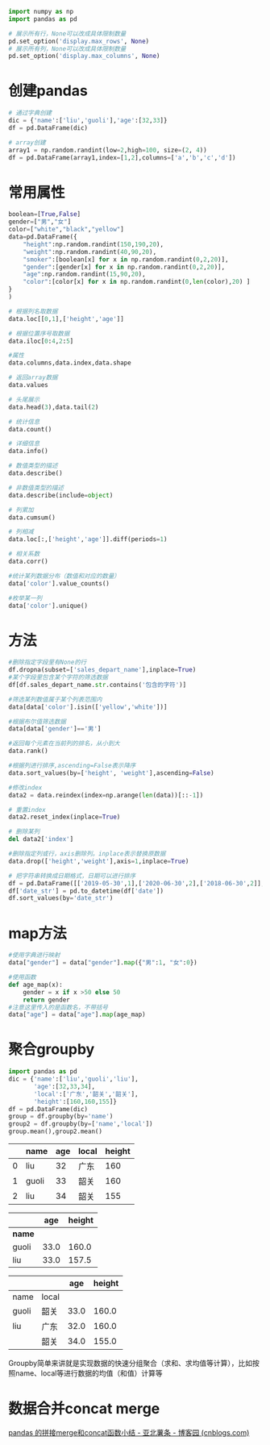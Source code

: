 ```python
import numpy as np
import pandas as pd
```


```python
# 展示所有行，None可以改成具体限制数量
pd.set_option('display.max_rows', None)
# 展示所有列，None可以改成具体限制数量
pd.set_option('display.max_columns', None) 
```

# 创建pandas


```python
# 通过字典创建
dic = {'name':['liu','guoli'],'age':[32,33]}
df = pd.DataFrame(dic)
```


```python
# array创建
array1 = np.random.randint(low=2,high=100, size=(2, 4))
df = pd.DataFrame(array1,index=[1,2],columns=['a','b','c','d'])
```

# 常用属性


```python
boolean=[True,False]
gender=["男","女"]
color=["white","black","yellow"]
data=pd.DataFrame({
    "height":np.random.randint(150,190,20),
    "weight":np.random.randint(40,90,20),
    "smoker":[boolean[x] for x in np.random.randint(0,2,20)],
    "gender":[gender[x] for x in np.random.randint(0,2,20)],
    "age":np.random.randint(15,90,20),
    "color":[color[x] for x in np.random.randint(0,len(color),20) ]
}
)
```


```python
# 根据列名取数据
data.loc[[0,1],['height','age']]
```


```python
# 根据位置序号取数据
data.iloc[0:4,2:5]
```


```python
#属性
data.columns,data.index,data.shape
```


```python
# 返回array数据
data.values
```


```python
# 头尾展示
data.head(3),data.tail(2)
```


```python
# 统计信息
data.count()
```


```python
# 详细信息
data.info()
```


```python
# 数值类型的描述
data.describe()
```


```python
# 非数值类型的描述
data.describe(include=object)
```


```python
# 列累加
data.cumsum()
```


```python
# 列相减
data.loc[:,['height','age']].diff(periods=1)
```


```python
# 相关系数
data.corr()
```


```python
#统计某列数据分布（数值和对应的数量）
data['color'].value_counts()
```


```python
#枚举某一列 
data['color'].unique() 
```

# 方法

```python
#删除指定字段里有None的行
df.dropna(subset=['sales_depart_name'],inplace=True)
#某个字段里包含某个字符的筛选数据
df[df.sales_depart_name.str.contains('包含的字符')]
```

```python
#筛选某列数值属于某个列表范围内
data[data['color'].isin(['yellow','white'])]
```

```python
#根据布尔值筛选数据
data[data['gender']=='男']
```


```python
#返回每个元素在当前列的排名，从小到大
data.rank()  
```


```python
#根据列进行排序,ascending=False表示降序
data.sort_values(by=['height', 'weight'],ascending=False) 
```


```python
#修改index
data2 = data.reindex(index=np.arange(len(data))[::-1])
```


```python
# 重置index
data2.reset_index(inplace=True)
```


```python
# 删除某列
del data2['index']  
```


```python
#删除指定列或行，axis删除列。inplace表示替换原数据      
data.drop(['height','weight'],axis=1,inplace=True) 
```

```python
# 把字符串转换成日期格式，日期可以进行排序
df = pd.DataFrame([['2019-05-30',1],['2020-06-30',2],['2018-06-30',2]],columns=['date','num'])
df['date_str'] = pd.to_datetime(df['date'])
df.sort_values(by='date_str')
```



# map方法


```python
#使用字典进行映射
data["gender"] = data["gender"].map({"男":1, "女":0})
```


```python
#使用函数
def age_map(x):
    gender = x if x >50 else 50
    return gender
#注意这里传入的是函数名，不带括号
data["age"] = data["age"].map(age_map)
```

# 聚合groupby

```python
import pandas as pd
dic = {'name':['liu','guoli','liu'],
       'age':[32,33,34],
       'local':['广东','韶关','韶关'],
       'height':[160,160,155]}
df = pd.DataFrame(dic)
group = df.groupby(by='name')
group2 = df.groupby(by=['name','local'])
group.mean(),group2.mean()
```

|      | name  | age  | local | height |
| ---- | ----- | ---- | ----- | ------ |
| 0    | liu   | 32   | 广东  | 160    |
| 1    | guoli | 33   | 韶关  | 160    |
| 2    | liu   | 34   | 韶关  | 155    |

|          | age  | height |
| -------- | ---- | ------ |
| **name** |      |        |
| guoli    | 33.0 | 160.0  |
| liu      | 33.0 | 157.5  |

|       |       | age  | height |
| ----- | ----- | ---- | ------ |
| name  | local |      |        |
| guoli | 韶关  | 33.0 | 160.0  |
| liu   | 广东  | 32.0 | 160.0  |
|       | 韶关  | 34.0 | 155.0  |

Groupby简单来讲就是实现数据的快速分组聚合（求和、求均值等计算），比如按照name、local等进行数据的均值（和值）计算等

# 数据合并concat merge

[pandas 的拼接merge和concat函数小结 - 亚北薯条 - 博客园 (cnblogs.com)](https://www.cnblogs.com/laiyaling/p/11798046.html)

